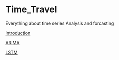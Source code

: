 # Time_Travel
Everything about time series Analysis and forcasting 

[Introduction ](https://github.com/Ris-Bali/Time_Travel/blob/rishabh/Introduction/Introduction.md)

[ARIMA](https://github.com/Ris-Bali/Time_Travel/blob/aditya/Resources/Arima.md)

[LSTM](https://github.com/Ris-Bali/Time_Travel/blob/rishabh/LSTM/lstm.md)
